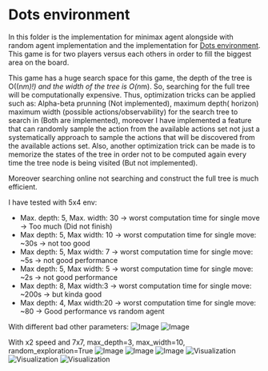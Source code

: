 # Dots environment

In this folder is the implementation for minimax agent alongside with random agent implementation and the implementation for [Dots environment](https://www.wikiwand.com/en/Dots_(game)). This game is for two players versus each others in order to fill the biggest area on the board.

This game has a huge search space for this game, the depth of the tree is O((n*m)!) and the width of the tree is O(n*m). So, searching for the full tree will be computationally expensive. Thus, optimization tricks can be applied such as: Alpha-beta prunning (Not implemented), maximum depth( horizon) maximum width (possible actions/observability) for the search tree to search in (Both are implemented), moreover I have implemented a feature that can randomly sample the action from the available actions set not just a systematically approach to sample the actions that will be discovered from the available actions set. Also, another optimization trick can be made is to memorize the states of the tree in order not to be computed again every time the tree node is being visited (But not implemented).

Moreover searching online not searching and construct the full tree is much efficient.

I have tested with 5x4 env:

- Max. depth: 5, Max. width: 30 -> worst computation time for single move -> Too much (Did not finish)
- Max depth: 5, Max width: 10 -> worst computation time for single move: ~30s -> not too good 
- Max depth: 5, Max width: 7 -> worst computation time for single move: ~5s -> not good performance
- Max depth: 5, Max width: 5 -> worst computation time for single move: ~2s -> not good performance
- Max depth: 8, Max width:3 -> worst computation time for single move: ~200s -> but kinda good
- Max depth: 4, Max width:20 -> worst computation time for single move: ~80 -> Good performance vs random agent


With different bad other parameters:
![Image](https://github.com/hany606/PAI_Fall21IU/blob/main/Assignments/Assignment1/figures/Dots_tie.png?raw=true)
![Image](https://github.com/hany606/PAI_Fall21IU/blob/main/Assignments/Assignment1/figures/Dots_tie2.png?raw=true)

With x2 speed and 7x7, max_depth=3, max_width=10, random_exploration=True
![Image](https://github.com/hany606/PAI_Fall21IU/blob/main/Assignments/Assignment1/figures/Dots_red.png?raw=true)
![Image](https://github.com/hany606/PAI_Fall21IU/blob/main/Assignments/Assignment1/figures/Dots_red2.png?raw=true)
![Image](https://github.com/hany606/PAI_Fall21IU/blob/main/Assignments/Assignment1/figures/Dots_red3.png?raw=true)
![Visualization](https://github.com/hany606/PAI_Fall21IU/blob/main/Assignments/Assignment1/figures/dots_red1_x2.gif)
![Visualization](https://github.com/hany606/PAI_Fall21IU/blob/main/Assignments/Assignment1/figures/dots_red2_x2.gif)
![Visualization](https://github.com/hany606/PAI_Fall21IU/blob/main/Assignments/Assignment1/figures/dots_red3_x2.gif)


